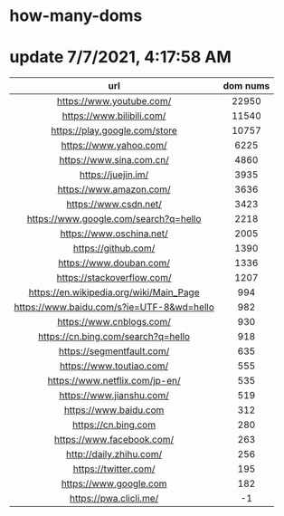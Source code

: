 # how-many-doms

# update 7/7/2021, 4:17:58 AM

url | dom nums
:-: | :-:
https://www.youtube.com/ | 22950
https://www.bilibili.com/ | 11540
https://play.google.com/store | 10757
https://www.yahoo.com/ | 6225
https://www.sina.com.cn/ | 4860
https://juejin.im/ | 3935
https://www.amazon.com/ | 3636
https://www.csdn.net/ | 3423
https://www.google.com/search?q=hello | 2218
https://www.oschina.net/ | 2005
https://github.com/ | 1390
https://www.douban.com/ | 1336
https://stackoverflow.com/ | 1207
https://en.wikipedia.org/wiki/Main_Page | 994
https://www.baidu.com/s?ie=UTF-8&wd=hello | 982
https://www.cnblogs.com/ | 930
https://cn.bing.com/search?q=hello | 918
https://segmentfault.com/ | 635
https://www.toutiao.com/ | 555
https://www.netflix.com/jp-en/ | 535
https://www.jianshu.com/ | 519
https://www.baidu.com | 312
https://cn.bing.com | 280
https://www.facebook.com/ | 263
http://daily.zhihu.com/ | 256
https://twitter.com/ | 195
https://www.google.com | 182
https://pwa.clicli.me/ | -1
